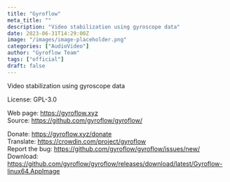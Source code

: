 ```yaml
---
title: "Gyroflow"
meta_title: ""
description: "Video stabilization using gyroscope data"
date: 2023-06-31T14:29:00Z
image: "/images/image-placeholder.png"
categories: ["AudioVideo"]
author: "Gyroflow Team"
tags: ["official"]
draft: false
---
```


Video stabilization using gyroscope data

License: GPL-3.0

Web page: https://gyroflow.xyz  
Source: https://github.com/gyroflow/gyroflow/

Donate: https://gyroflow.xyz/donate  
Translate: https://crowdin.com/project/gyroflow  
Report the bug: https://github.com/gyroflow/gyroflow/issues/new/   
Download: https://github.com/gyroflow/gyroflow/releases/download/latest/Gyroflow-linux64.AppImage
